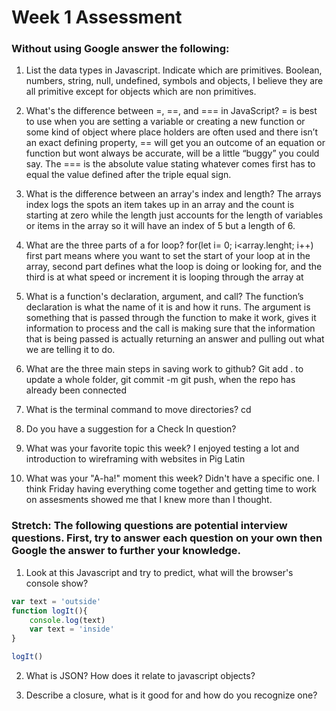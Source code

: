 # Week 1 Assessment

### Without using Google answer the following:

1. List the data types in Javascript. Indicate which are primitives.
Boolean, numbers, string, null, undefined, symbols and objects, I believe they are all primitive except for objects which are non primitives.

2. What's the difference between =, ==, and === in JavaScript?
= is best to use when you are setting a variable or creating a new function or some kind of object  where place holders are often used and there isn’t an exact defining property, == will get you an outcome of an equation or function but wont always be accurate,  will be a little “buggy” you could say. The === is the absolute value stating whatever comes first has to equal the value defined after the triple equal sign.

3. What is the difference between an array's index and length?
The arrays index logs the spots an item takes up in an array and the count is starting at zero while the length just accounts for the length of variables or items in the array so it will have an index of 5 but a length of 6.

4. What are the three parts of a for loop?
for(let i= 0; i<array.lenght; i++)
first part means where you want to set the start of your loop at in the array, second part defines what the loop is doing or looking for, and the third is at what speed or increment it is looping through the array at

5. What is a function's declaration, argument, and call?
The function’s declaration is what the name of it is and how it runs. The argument is something that is passed through the function to make it work, gives it information to process and the call is making sure that the information that is being passed is actually returning an answer and pulling out what we are telling it to do.

6. What are the three main steps in saving work to github?
Git add . to update a whole folder, git commit -m  git push, when the repo has already been connected

7. What is the terminal command to move directories?
cd

8. Do you have a suggestion for a Check In question?


9. What was your favorite topic this week?
I enjoyed testing a lot and introduction to wireframing with websites in Pig Latin

10. What was your "A-ha!" moment this week?
Didn't have a specific one. I think Friday having everything come together and getting time to work on assesments showed me that I knew more than I thought.
### Stretch: The following questions are potential interview questions. First, try to answer each question on your own then Google the answer to further your knowledge.

1. Look at this Javascript and try to predict, what will the browser's console show?

``` javascript
var text = 'outside'
function logIt(){
    console.log(text)
    var text = 'inside'
}

logIt()
```

2. What is JSON? How does it relate to javascript objects?

3. Describe a closure, what is it good for and how do you recognize one?
